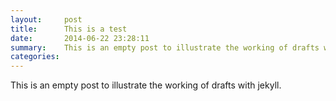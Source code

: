 ```yaml
---
layout:     post
title:      This is a test
date:       2014-06-22 23:28:11
summary:    This is an empty post to illustrate the working of drafts with jekyll.
categories:
---
```


This is an empty post to illustrate the working of drafts with jekyll.